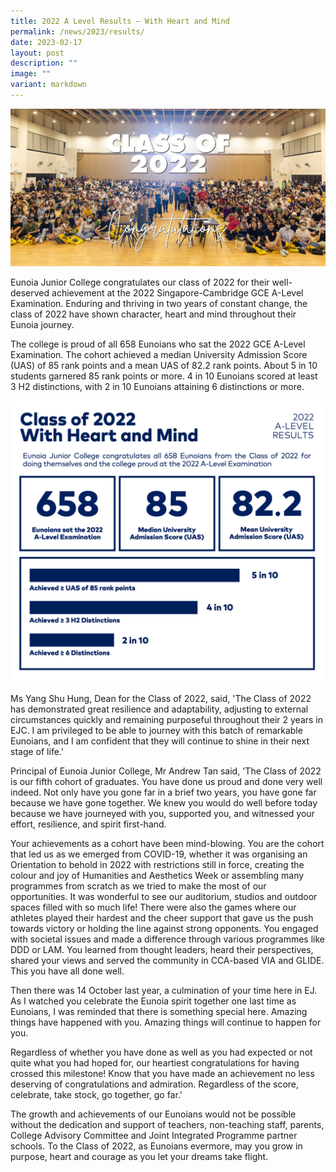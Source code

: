 ```yaml
---
title: 2022 A Level Results – With Heart and Mind
permalink: /news/2023/results/
date: 2023-02-17
layout: post
description: ""
image: ""
variant: markdown
---
```

![](/images/2023/2022-results_slider.jpg)

Eunoia Junior College congratulates our class of 2022 for their well-deserved achievement at the 2022 Singapore-Cambridge GCE A-Level Examination. Enduring and thriving in two years of constant change, the class of 2022 have shown character, heart and mind throughout their Eunoia journey.

The college is proud of all 658 Eunoians who sat the 2022 GCE A-Level Examination. The cohort achieved a median University Admission Score (UAS) of 85 rank points and a mean UAS of 82.2 rank points. About 5 in 10 students garnered 85 rank points or more. 4 in 10 Eunoians scored at least 3 H2 distinctions, with 2 in 10 Eunoians attaining 6 distinctions or more.

![](/images/Events/2022-Results_Infographic.png)

Ms Yang Shu Hung, Dean for the Class of 2022, said, 'The Class of 2022 has demonstrated great resilience and adaptability, adjusting to external circumstances quickly and remaining purposeful throughout their 2 years in EJC. I am privileged to be able to journey with this batch of remarkable Eunoians, and I am confident that they will continue to shine in their next stage of life.'  

Principal of Eunoia Junior College, Mr Andrew Tan said, 'The Class of 2022 is our fifth cohort of graduates. You have done us proud and done very well indeed. Not only have you gone far in a brief two years, you have gone far because we have gone together. We knew you would do well before today because we have journeyed with you, supported you, and witnessed your effort, resilience, and spirit first-hand.

Your achievements as a cohort have been mind-blowing. You are the cohort that led us as we emerged from COVID-19, whether it was organising an Orientation to behold in 2022 with restrictions still in force, creating the colour and joy of Humanities and Aesthetics Week or assembling many programmes from scratch as we tried to make the most of our opportunities. It was wonderful to see our auditorium, studios and outdoor spaces filled with so much life! There were also the games where our athletes played their hardest and the cheer support that gave us the push towards victory or holding the line against strong opponents. You engaged with societal issues and made a difference through various programmes like DDD or LAM. You learned from thought leaders, heard their perspectives, shared your views and served the community in CCA-based VIA and GLIDE. This you have all done well.

Then there was 14 October last year, a culmination of your time here in EJ. As I watched you celebrate the Eunoia spirit together one last time as Eunoians, I was reminded that there is something special here. Amazing things have happened with you. Amazing things will continue to happen for you.

Regardless of whether you have done as well as you had expected or not quite what you had hoped for, our heartiest congratulations for having crossed this milestone! Know that you have made an achievement no less deserving of congratulations and admiration. Regardless of the score, celebrate, take stock, go together, go far.'

The growth and achievements of our Eunoians would not be possible without the dedication and support of teachers, non-teaching staff, parents, College Advisory Committee and Joint Integrated Programme partner schools. To the Class of 2022, as Eunoians evermore, may you grow in purpose, heart and courage as you let your dreams take flight.